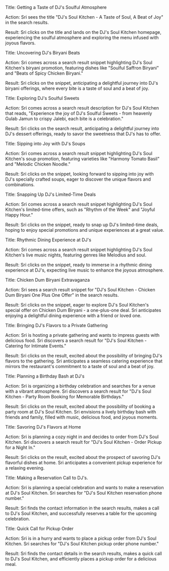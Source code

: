 Title:
Getting a Taste of DJ's Soulful Atmosphere

Action:
Sri sees the title "DJ's Soul Kitchen - A Taste of Soul, A Beat of Joy" in the search results.

Result:
Sri clicks on the title and lands on the DJ's Soul Kitchen homepage, experiencing the soulful atmosphere and exploring the menu infused with joyous flavors.

Title:
Uncovering DJ's Biryani Beats

Action:
Sri comes across a search result snippet highlighting DJ's Soul Kitchen's biryani promotion, featuring dishes like "Soulful Saffron Biryani" and "Beats of Spicy Chicken Biryani."

Result:
Sri clicks on the snippet, anticipating a delightful journey into DJ's biryani offerings, where every bite is a taste of soul and a beat of joy.

Title:
Exploring DJ's Soulful Sweets

Action:
Sri comes across a search result description for DJ's Soul Kitchen that reads, "Experience the joy of DJ's Soulful Sweets - from heavenly Gulab Jamun to crispy Jalebi, each bite is a celebration."

Result:
Sri clicks on the search result, anticipating a delightful journey into DJ's dessert offerings, ready to savor the sweetness that DJ's has to offer.

Title:
Sipping into Joy with DJ's Soups

Action:
Sri comes across a search result snippet highlighting DJ's Soul Kitchen's soup promotion, featuring varieties like "Harmony Tomato Basil" and "Melodic Chicken Noodle."

Result:
Sri clicks on the snippet, looking forward to sipping into joy with DJ's specially crafted soups, eager to discover the unique flavors and combinations.

Title:
Snapping Up DJ's Limited-Time Deals

Action:
Sri comes across a search result snippet highlighting DJ's Soul Kitchen's limited-time offers, such as "Rhythm of the Week" and "Joyful Happy Hour."

Result:
Sri clicks on the snippet, ready to snap up DJ's limited-time deals, hoping to enjoy special promotions and unique experiences at a great value.

Title:
Rhythmic Dining Experience at DJ's

Action:
Sri comes across a search result snippet highlighting DJ's Soul Kitchen's live music nights, featuring genres like Melodius and soul.

Result:
Sri clicks on the snippet, ready to immerse in a rhythmic dining experience at DJ's, expecting live music to enhance the joyous atmosphere.

Title:
Chicken Dum Biryani Extravaganza

Action:
Sri sees a search result snippet for "DJ's Soul Kitchen - Chicken Dum Biryani One Plus One Offer" in the search results.

Result:
Sri clicks on the snippet, eager to explore DJ's Soul Kitchen's special offer on Chicken Dum Biryani - a one-plus-one deal. Sri anticipates enjoying a delightful dining experience with a friend or loved one.

Title: 
Bringing DJ's Flavors to a Private Gathering

Action: Sri is hosting a private gathering and wants to impress guests with delicious food. Sri discovers a search result for "DJ's Soul Kitchen - Catering for Intimate Events."

Result: Sri clicks on the result, excited about the possibility of bringing DJ's flavors to the gathering. Sri anticipates a seamless catering experience that mirrors the restaurant's commitment to a taste of soul and a beat of joy.

Title: 
Planning a Birthday Bash at DJ's

Action: 
Sri is organizing a birthday celebration and searches for a venue with a vibrant atmosphere. Sri discovers a search result for "DJ's Soul Kitchen - Party Room Booking for Memorable Birthdays."

Result: 
Sri clicks on the result, excited about the possibility of booking a party room at DJ's Soul Kitchen. Sri envisions a lively birthday bash with friends and family, filled with music, delicious food, and joyous moments.

Title: 
Savoring DJ's Flavors at Home

Action: 
Sri is planning a cozy night in and decides to order from DJ's Soul Kitchen. Sri discovers a search result for "DJ's Soul Kitchen - Order Pickup for a Night In."

Result: 
Sri clicks on the result, excited about the prospect of savoring DJ's flavorful dishes at home. Sri anticipates a convenient pickup experience for a relaxing evening.

Title: 
Making a Reservation Call to DJ's.

Action: 
Sri is planning a special celebration and wants to make a reservation at DJ's Soul Kitchen. Sri searches for "DJ's Soul Kitchen reservation phone number."

Result: 
Sri finds the contact information in the search results, makes a call to DJ's Soul Kitchen, and successfully reserves a table for the upcoming celebration.

Title:
 Quick Call for Pickup Order

Action: 
Sri is in a hurry and wants to place a pickup order from DJ's Soul Kitchen. Sri searches for "DJ's Soul Kitchen pickup order phone number."

Result: 
Sri finds the contact details in the search results, makes a quick call to DJ's Soul Kitchen, and efficiently places a pickup order for a delicious meal.

